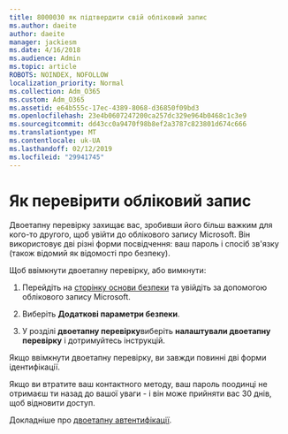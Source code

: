 ```yaml
---
title: 8000030 як підтвердити свій обліковий запис
ms.author: daeite
author: daeite
manager: jackiesm
ms.date: 4/16/2018
ms.audience: Admin
ms.topic: article
ROBOTS: NOINDEX, NOFOLLOW
localization_priority: Normal
ms.collection: Adm_O365
ms.custom: Adm_O365
ms.assetid: e64b555c-17ec-4389-8068-d36850f09bd3
ms.openlocfilehash: 23e4b0607247200ca257dc329e964b0468c1c3e9
ms.sourcegitcommit: dd43cc0a9470f98b8ef2a3787c823801d674c666
ms.translationtype: MT
ms.contentlocale: uk-UA
ms.lasthandoff: 02/12/2019
ms.locfileid: "29941745"
---
```

# <a name="how-to-verify-your-account"></a>Як перевірити обліковий запис

Двоетапну перевірку захищає вас, зробивши його більш важким для кого-то другого, щоб увійти до облікового запису Microsoft. Він використовує дві різні форми посвідчення: ваш пароль і спосіб зв'язку (також відомий як відомості про безпеку). 
  
Щоб ввімкнути двоетапну перевірку, або вимкнути:
  
1. Перейдіть на [сторінку основи безпеки](https://go.microsoft.com/fwlink/?linkid=842325) та увійдіть за допомогою облікового запису Microsoft. 
    
2. Виберіть **Додаткові параметри безпеки**. 
    
3. У розділі **двоетапну перевірку**виберіть **налаштували двоетапну перевірку** і дотримуйтесь інструкцій. 
    
Якщо ввімкнути двоетапну перевірку, ви завжди повинні дві форми ідентифікації.
  
Якщо ви втратите ваш контактного методу, ваш пароль поодинці не отримаєш ти назад до вашої уваги - і він може прийняти вас 30 днів, щоб відновити доступ. 
  
Докладніше про [двоетапну автентифікації](https://go.microsoft.com/fwlink/?linkid=872270).
  

